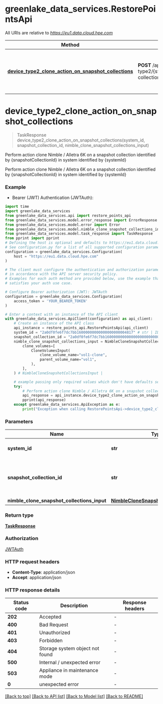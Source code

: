 # greenlake_data_services.RestorePointsApi

All URIs are relative to *https://eu1.data.cloud.hpe.com*

Method | HTTP request | Description
------------- | ------------- | -------------
[**device_type2_clone_action_on_snapshot_collections**](RestorePointsApi.md#device_type2_clone_action_on_snapshot_collections) | **POST** /api/v1/storage-systems/device-type2/{systemId}/snapshot-collections/{snapshotCollectionId}/actions/clone | Perform action clone Nimble / Alletra 6K on a snapshot collection identified by {snapshotCollectionId} in system identified by {systemId}


# **device_type2_clone_action_on_snapshot_collections**
> TaskResponse device_type2_clone_action_on_snapshot_collections(system_id, snapshot_collection_id, nimble_clone_snapshot_collections_input)

Perform action clone Nimble / Alletra 6K on a snapshot collection identified by {snapshotCollectionId} in system identified by {systemId}

Perform action clone Nimble / Alletra 6K on a snapshot collection identified by {snapshotCollectionId} in system identified by {systemId}

### Example

* Bearer (JWT) Authentication (JWTAuth):

```python
import time
import greenlake_data_services
from greenlake_data_services.api import restore_points_api
from greenlake_data_services.model.error_response import ErrorResponse
from greenlake_data_services.model.error import Error
from greenlake_data_services.model.nimble_clone_snapshot_collections_input import NimbleCloneSnapshotCollectionsInput
from greenlake_data_services.model.task_response import TaskResponse
from pprint import pprint
# Defining the host is optional and defaults to https://eu1.data.cloud.hpe.com
# See configuration.py for a list of all supported configuration parameters.
configuration = greenlake_data_services.Configuration(
    host = "https://eu1.data.cloud.hpe.com"
)

# The client must configure the authentication and authorization parameters
# in accordance with the API server security policy.
# Examples for each auth method are provided below, use the example that
# satisfies your auth use case.

# Configure Bearer authorization (JWT): JWTAuth
configuration = greenlake_data_services.Configuration(
    access_token = 'YOUR_BEARER_TOKEN'
)

# Enter a context with an instance of the API client
with greenlake_data_services.ApiClient(configuration) as api_client:
    # Create an instance of the API class
    api_instance = restore_points_api.RestorePointsApi(api_client)
    system_id = "2a0df0fe6f7dc7bb16000000000000000000004817" # str | ID of the storage system
    snapshot_collection_id = "2a0df0fe6f7dc7bb16000000000000000000000007" # str | Identifier of snapshot Collection. A 42 digit hexadecimal number.
    nimble_clone_snapshot_collections_input = NimbleCloneSnapshotCollectionsInput(
        clone_volumes=[
            CloneVolumesInput(
                clone_volume_name="vol1-clone",
                parent_volume_name="vol1",
            ),
        ],
    ) # NimbleCloneSnapshotCollectionsInput | 

    # example passing only required values which don't have defaults set
    try:
        # Perform action clone Nimble / Alletra 6K on a snapshot collection identified by {snapshotCollectionId} in system identified by {systemId}
        api_response = api_instance.device_type2_clone_action_on_snapshot_collections(system_id, snapshot_collection_id, nimble_clone_snapshot_collections_input)
        pprint(api_response)
    except greenlake_data_services.ApiException as e:
        print("Exception when calling RestorePointsApi->device_type2_clone_action_on_snapshot_collections: %s\n" % e)
```


### Parameters

Name | Type | Description  | Notes
------------- | ------------- | ------------- | -------------
 **system_id** | **str**| ID of the storage system |
 **snapshot_collection_id** | **str**| Identifier of snapshot Collection. A 42 digit hexadecimal number. |
 **nimble_clone_snapshot_collections_input** | [**NimbleCloneSnapshotCollectionsInput**](NimbleCloneSnapshotCollectionsInput.md)|  |

### Return type

[**TaskResponse**](TaskResponse.md)

### Authorization

[JWTAuth](../README.md#JWTAuth)

### HTTP request headers

 - **Content-Type**: application/json
 - **Accept**: application/json


### HTTP response details

| Status code | Description | Response headers |
|-------------|-------------|------------------|
**202** | Accepted |  -  |
**400** | Bad Request |  -  |
**401** | Unauthorized |  -  |
**403** | Forbidden |  -  |
**404** | Storage system object not found |  -  |
**500** | Internal / unexpected error |  -  |
**503** | Appliance in maintenance mode |  -  |
**0** | unexpected error |  -  |

[[Back to top]](#) [[Back to API list]](../README.md#documentation-for-api-endpoints) [[Back to Model list]](../README.md#documentation-for-models) [[Back to README]](../README.md)

